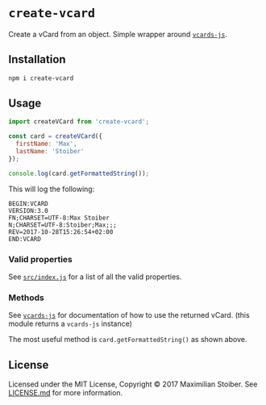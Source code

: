# `create-vcard`

Create a vCard from an object. Simple wrapper around [`vcards-js`](https://npm.im/vcards-js).

## Installation

```sh
npm i create-vcard
```

## Usage

```js
import createVCard from 'create-vcard';

const card = createVCard({
  firstName: 'Max',
  lastName: 'Stoiber'
});

console.log(card.getFormattedString());
```

This will log the following:

```vcard
BEGIN:VCARD
VERSION:3.0
FN;CHARSET=UTF-8:Max Stoiber
N;CHARSET=UTF-8:Stoiber;Max;;;
REV=2017-10-28T15:26:54+02:00
END:VCARD
```

### Valid properties

See [`src/index.js`](./src/index.js) for a list of all the valid properties.

### Methods

See [`vcards-js`](https://npm.im/vcards-js) for documentation of how to use the returned vCard. (this module returns a `vcards-js` instance)

The most useful method is `card.getFormattedString()` as shown above.

## License

Licensed under the MIT License, Copyright ©️ 2017 Maximilian Stoiber. See [LICENSE.md](LICENSE.md) for more information.
